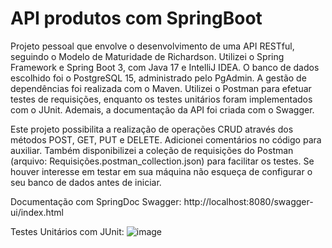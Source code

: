 # API produtos com SpringBoot

Projeto pessoal que envolve o desenvolvimento de uma API RESTful, seguindo o Modelo de Maturidade de Richardson. Utilizei o Spring Framework e Spring Boot 3, com Java 17 e IntelliJ IDEA. O banco de dados escolhido foi o PostgreSQL 15, administrado pelo PgAdmin. A gestão de dependências foi realizada com o Maven. Utilizei o Postman para efetuar testes de requisições, enquanto os testes unitários foram implementados com o JUnit. Ademais, a documentação da API foi criada com o Swagger.

Este projeto possibilita a realização de operações CRUD através dos métodos POST, GET, PUT e DELETE. Adicionei comentários no código para auxiliar. Também disponibilizei a coleção de requisições do Postman (arquivo: Requisições.postman_collection.json) para facilitar os testes. Se houver interesse em testar em sua máquina não esqueça de configurar o seu banco de dados antes de iniciar. 

Documentação com SpringDoc Swagger:
http://localhost:8080/swagger-ui/index.html


Testes Unitários com JUnit:
![image](https://github.com/DiegoTeixeiraPro/springboot/assets/119075941/e7ff3839-2e69-4f20-9a3d-c9f4725b2601)
